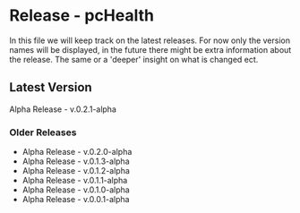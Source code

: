 # Release - pcHealth

In this file we will keep track on the latest releases.
For now only the version names will be displayed, in the future there might be extra information about the release. The same or a 'deeper' insight on what is changed ect.

## Latest Version

Alpha Release - v.0.2.1-alpha

### Older Releases

- Alpha Release - v.0.2.0-alpha
- Alpha Release - v.0.1.3-alpha
- Alpha Release - v.0.1.2-alpha
- Alpha Release - v.0.1.1-alpha
- Alpha Release - v.0.1.0-alpha
- Alpha Release - v.0.0.1-alpha
